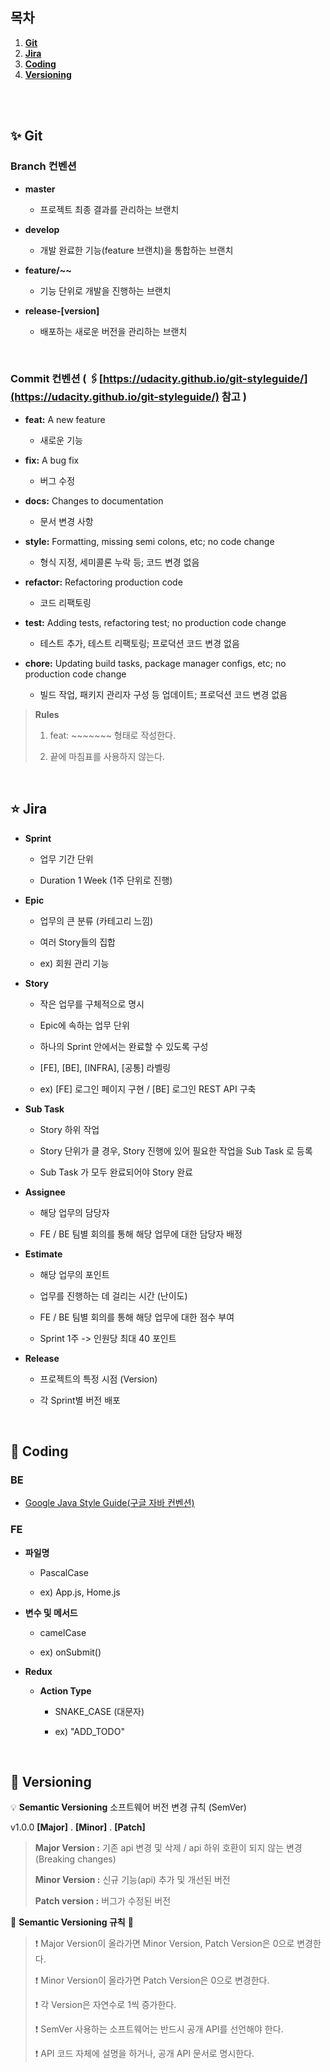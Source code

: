 ## 목차

1. [**Git**](#1)
2. [**Jira**](#2)
3. [**Coding**](#3)
4. [**Versioning**](#4)

<br /><br />

<div id="1"></div>

## ✨ Git

### Branch 컨벤션

- **master**

  - 프로젝트 최종 결과를 관리하는 브랜치

- **develop**

  - 개발 완료한 기능(feature 브랜치)을 통합하는 브랜치

- **feature/~~**

  - 기능 단위로 개발을 진행하는 브랜치

- **release-[version]**
  - 배포하는 새로운 버전을 관리하는 브랜치

<br />

### Commit 컨벤션 ( 🖇️[https://udacity.github.io/git-styleguide/](https://udacity.github.io/git-styleguide/) 참고 )

- **feat:** A new feature

  - 새로운 기능

- **fix:** A bug fix

  - 버그 수정

- **docs:** Changes to documentation

  - 문서 변경 사항

- **style:** Formatting, missing semi colons, etc; no code change

  - 형식 지정, 세미콜론 누락 등; 코드 변경 없음

- **refactor:** Refactoring production code

  - 코드 리팩토링

- **test:** Adding tests, refactoring test; no production code change

  - 테스트 추가, 테스트 리팩토링; 프로덕션 코드 변경 없음

- **chore:** Updating build tasks, package manager configs, etc; no production code change

  - 빌드 작업, 패키지 관리자 구성 등 업데이트; 프로덕션 코드 변경 없음

> **Rules** <br />
>
> 1. feat: ~~~~~~~ 형태로 작성한다. <br />
>
> 2. 끝에 마침표를 사용하지 않는다. <br />

<br />

<div id="2"></div>

## ⭐ Jira

- **Sprint**

  - 업무 기간 단위

  - Duration 1 Week (1주 단위로 진행)

- **Epic**

  - 업무의 큰 분류 (카테고리 느낌)

  - 여러 Story들의 집합

  - ex) 회원 관리 기능

- **Story**

  - 작은 업무를 구체적으로 명시

  - Epic에 속하는 업무 단위

  - 하나의 Sprint 안에서는 완료할 수 있도록 구성

  - [FE], [BE], [INFRA], [공통] 라벨링

  - ex) [FE] 로그인 페이지 구현 / [BE] 로그인 REST API 구축

- **Sub Task**

  - Story 하위 작업

  - Story 단위가 클 경우, Story 진행에 있어 필요한 작업을 Sub Task 로 등록

  - Sub Task 가 모두 완료되어야 Story 완료

- **Assignee**

  - 해당 업무의 담당자

  - FE / BE 팀별 회의를 통해 해당 업무에 대한 담당자 배정

- **Estimate**

  - 해당 업무의 포인트

  - 업무를 진행하는 데 걸리는 시간 (난이도)

  - FE / BE 팀별 회의를 통해 해당 업무에 대한 점수 부여

  - Sprint 1주 -> 인원당 최대 40 포인트

- **Release**

  - 프로젝트의 특정 시점 (Version)

  - 각 Sprint별 버전 배포

<br />

<div id="3"></div>

## 📜 Coding

### **BE**

- [Google Java Style Guide(구글 자바 컨벤션)](https://google.github.io/styleguide/javaguide.html)

### **FE**

- **파일명**

  - PascalCase

  - ex) App.js, Home.js

- **변수 및 메서드**

  - camelCase

  - ex) onSubmit()

- **Redux**

  - **Action Type**

    - SNAKE_CASE (대문자)

    - ex) "ADD_TODO"

<br />

<div id="4"></div>

## 🚀 Versioning

💡 **Semantic Versioning** 소프트웨어 버전 변경 규칙 (SemVer)

v1.0.0 **[Major]** . **[Minor]** . **[Patch]**

> **Major Version :** 기존 api 변경 및 삭제 / api 하위 호환이 되지 않는 변경 (Breaking changes) <br />
>
> **Minor Version :** 신규 기능(api) 추가 및 개선된 버전 <br />
>
> **Patch version :** 버그가 수정된 버전 <br />

📜 **Semantic Versioning 규칙** 📜

> ❗ Major Version이 올라가면 Minor Version, Patch Version은 0으로 변경한다. <br />
>
> ❗ Minor Version이 올라가면 Patch Version은 0으로 변경한다. <br />
>
> ❗ 각 Version은 자연수로 1씩 증가한다. <br />
>
> ❗ SemVer 사용하는 소프트웨어는 반드시 공개 API를 선언해야 한다. <br />
>
> ❗ API 코드 자체에 설명을 하거나, 공개 API 문서로 명시한다.
